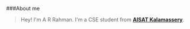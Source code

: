 ###About me
> Hey! I'm A R Rahman. I'm a CSE student from [**AISAT Kalamassery**](https://aisat.ac.in/).
